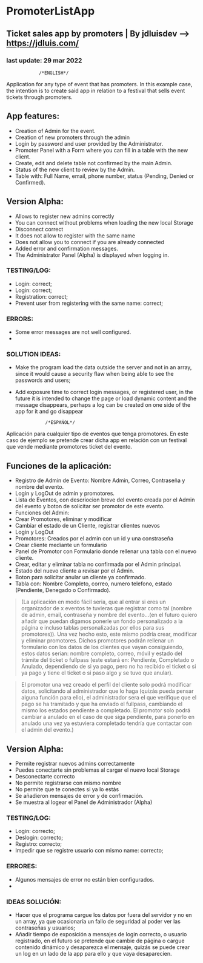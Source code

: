 # PromoterListApp
## Ticket sales app by promoters | By jdluisdev --> https://jdluis.com/
### last update: 29 mar 2022
                /*ENGLISH*/

Application for any type of event that has promoters.
In this example case, the intention is to create said app in relation to a festival that sells event tickets through promoters.

## App features:
- Creation of Admin for the event.
- Creation of new promoters through the admin
- Login by password and user provided by the Administrator.
- Promoter Panel with a Form where you can fill in a table with the new client.
- Create, edit and delete table not confirmed by the main Admin.
- Status of the new client to review by the Admin.
- Table with: Full Name, email, phone number, status (Pending, Denied or Confirmed).

## Version Alpha:

- Allows to register new admins correctly
- You can connect without problems when loading the new local Storage
- Disconnect correct
- It does not allow to register with the same name
- Does not allow you to connect if you are already connected
- Added error and confirmation messages.
- The Administrator Panel (Alpha) is displayed when logging in.



### TESTING/LOG:

- Login: correct;
- Login: correct;
- Registration: correct;
- Prevent user from registering with the same name: correct;

### ERRORS:

- Some error messages are not well configured.
-

### SOLUTION IDEAS:

- Make the program load the data outside the server and not in an array, since it would cause a security flaw when being able to see the passwords and users;
- Add exposure time to correct login messages, or registered user, in the future it is intended to change the page or load dynamic content and the message disappears, perhaps a log can be created on one side of the app for it and go disappear





                 /*ESPAÑOL*/
Aplicación para cualquier tipo de eventos que tenga promotores. 
En este caso de ejemplo se pretende crear dicha app en relación con un festival que vende mediante promotores ticket del evento.

## Funciones de la aplicación:

- Registro de Admin de Evento: Nombre Admin, Correo, Contraseña y nombre del evento.  
- Login y LogOut de admin y promotores.
- Lista de Eventos, con descriocion breve del evento creada por el Admin del evento y boton de solicitar ser promotor de este evento.
- Funciones del Admin: 
 - Crear Promotores, eliminar y modificar
 - Cambiar el estado de un Cliente, registrar clientes nuevos
 - Login y LogOut
- Promotores: Creados por el admin con un id y una constraseña
 - Crear cliente mediante un formulario
 - Panel de Promotor con Formulario donde rellenar una tabla con el nuevo cliente.
 - Crear, editar y eliminar tabla no confirmada por el Admin principal.
 - Estado del nuevo cliente a revisar por el Admin.
 - Boton para solicitar anular un cliente ya confirmado.
 - Tabla con: Nombre Completo, correo, numero telefono, estado (Pendiente, Denegado o Confirmado).

> (La aplicación en modo fácil seria, que al entrar si eres un organizador de x eventos te tuvieras que registrar como tal (nombre de admin, email, contraseña y nombre del evento…(en el futuro quiero añadir que puedan digamos ponerle un fondo personalizado a la página e incluso tablas personalizadas por ellos para sus promotores)). Una vez hecho esto, este mismo podría crear, modificar y eliminar promotores. Dichos promotores podrán rellenar un formulario con los datos de los clientes que vayan consiguiendo, estos datos serian: nombre completo, correo, móvil y estado del trámite del ticket o fullpass (este estará en: Pendiente, Completado o Anulado, dependiendo de si ya pago, pero no ha recibido el ticket o si ya pago y tiene el ticket o si paso algo y se tuvo que anular).

> El promotor una vez creado el perfil del cliente solo podrá modificar datos, solicitando al administrador que lo haga (quizás pueda pensar alguna función para ello), el administrador sera el que verifique que el pago se ha tramitado y que ha enviado el fullpass, cambiando el mismo los estados pendiente a completado. El promotor solo podrá cambiar a anulado en el caso de que siga pendiente, para ponerlo en anulado una vez ya estuviera completado tendría que contactar con el admin del evento.)



## Version Alpha:

- Permite registrar nuevos admins correctamente
- Puedes conectarte sin problemas al cargar el nuevo local Storage
- Desconectarte correcto
- No permite registrarse con mismo nombre
- No permite que te conectes si ya lo estás
- Se añadieron mensajes de error y de confirmación. 
- Se muestra al logear el Panel de Administrador (Alpha)



### TESTING/LOG:

- Login: correcto;
- Deslogin: correcto;
- Registro: correcto;
- Impedir que se registre usuario con mismo name: correcto;

### ERRORES:

- Algunos mensajes de error no están bien configurados.
- 

### IDEAS SOLUCIÓN:

- Hacer que el programa cargue los datos por fuera del servidor y no en un array, ya que ocasionaría un fallo de seguridad al poder ver las contraseñas y usuarios;
- Añadir tiempo de exposición a mensajes de login correcto, o usuario registrado, en el futuro se pretende que cambie de página o cargue contenido dinámico y desaparezca el mensaje, quizás se puede crear un log en un lado de la app para ello y que vaya desaparecien.


